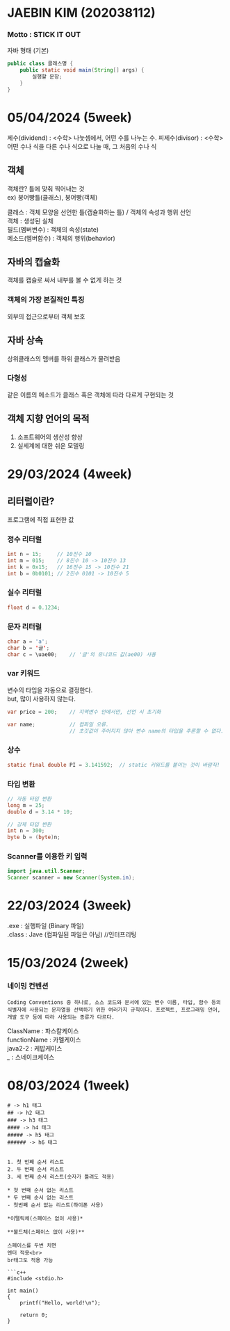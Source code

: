 # JAEBIN KIM (202038112)
### Motto : STICK IT OUT
자바 형태 (기본)
```JAVA
public class 클래스명 {
    public static void main(String[] args) {
        실행할 문장;
    }
}
```

# 05/04/2024 (5week)
제수(dividend) : <수학> 나눗셈에서, 어떤 수를 나누는 수.
피제수(divisor) : <수학> 어떤 수나 식을 다른 수나 식으로 나눌 때, 그 처음의 수나 식<br>

## 객체
객체란? 틀에 맞춰 찍어내는 것<br>
ex) 붕어빵틀(클래스), 붕어빵(객체)<br>

클래스 : 객체 모양을 선언한 틀(캡슐화하는 틀) / 객체의 속성과 행위 선언<br>
객체 : 생성된 실체<br>
필드(멤버변수) : 객체의 속성(state)<br>
메소드(멤버함수) : 객체의 행위(behavior)<br>

## 자바의 캡슐화
객체를 캡슐로 싸서 내부를 볼 수 없게 하는 것
### 객체의 가장 본질적인 특징
외부의 접근으로부터 객체 보호

## 자바 상속
상위클래스의 멤버를 하위 클래스가 물려받음
### 다형성
같은 이름의 메소드가 클래스 혹은 객체에 따라 다르게 구현되는 것

## 객체 지향 언어의 목적
1. 소프트웨어의 생산성 향상
2. 실세계에 대한 쉬운 모델링


# 29/03/2024 (4week)
## 리터럴이란?
프로그램에 직접 표현한 값

### 정수 리터럴<br>
```JAVA
int n = 15;     // 10진수 10
int m = 015;    // 8진수 10 -> 10진수 13
int k = 0x15;   // 16진수 15 -> 10진수 21
int b = 0b0101; // 2진수 0101 -> 10진수 5
```

### 실수 리터럴
```JAVA
float d = 0.1234;
```

### 문자 리터럴
```JAVA
char a = 'a';
char b = '글';
char c = \uae00;    // '글'의 유니코드 값(ae00) 사용
```
### var 키워드
변수의 타입을 자동으로 결정한다.<br>
but, 많이 사용하지 않는다.<br>

```JAVA
var price = 200;    // 지역변수 안에서만, 선언 시 초기화

var name;           // 컴파일 오류.
                    // 초깃값이 주어지지 않아 변수 name의 타입을 추론할 수 없다.
```

### 상수
```JAVA
static final double PI = 3.141592;  // static 키워드를 붙이는 것이 바람직!
```

### 타입 변환
```JAVA
// 자동 타입 변환
long m = 25;
double d = 3.14 * 10;

// 강제 타입 변환
int n = 300;
byte b = (byte)n;
```
### Scanner를 이용한 키 입력
```JAVA
import java.util.Scanner;
Scanner scanner = new Scanner(System.in);

```

# 22/03/2024 (3week)
.exe : 실행파일 (Binary 파일)<br>
.class : Jave (컴파일된 파일은 아님)    //인터프리팅

# 15/03/2024 (2week)
### 네이밍 컨벤션<br>
    Coding Conventions 중 하나로, 소스 코드와 문서에 있는 변수 이름, 타입, 함수 등의 식별자에 사용되는 문자열을 선택하기 위한 여러가지 규칙이다. 프로젝트, 프로그래밍 언어, 개발 도구 등에 따라 사용되는 종류가 다르다.

ClassName : 파스칼케이스<br>
functionName : 카멜케이스<br>
java2-2 : 케밥케이스<br>
*_* : 스네이크케이스

# 08/03/2024 (1week)
```
# -> h1 태그
## -> h2 태그
### -> h3 태그
#### -> h4 태그
##### -> h5 태그
###### -> h6 태그


1. 첫 번째 순서 리스트
2. 두 번째 순서 리스트
3. 세 번째 순서 리스트(숫자가 틀려도 적용)

* 첫 번째 순서 없는 리스트
* 두 번째 순서 없는 리스트
- 첫번째 순서 없는 리스트(하이폰 사용)

*이탤릭체(스페이스 없이 사용)*

**볼드체(스페이스 없이 사용)**

스페이스를 두번 치면  
엔터 적용<br>
br태그도 적용 가능

```c++
#include <stdio.h>

int main()
{
    printf("Hello, world!\n");

    return 0;
}
```

